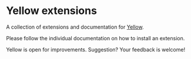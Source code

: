 Yellow extensions
=================

A collection of extensions and documentation for [Yellow](https://github.com/markseu/yellowcms/).

Please follow the individual documentation on how to install an extension.

Yellow is open for improvements. Suggestion? Your feedback is welcome!